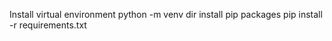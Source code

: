 Install virtual environment
python -m venv dir
install pip packages
pip install -r requirements.txt
